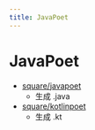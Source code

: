 ```yaml
---
title: JavaPoet
---
```


# JavaPoet

- [square/javapoet](https://github.com/square/javapoet)
  - 生成 .java
- [square/kotlinpoet](https://github.com/square/kotlinpoet)
  - 生成 .kt
